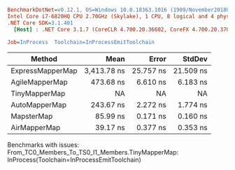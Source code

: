 ``` ini

BenchmarkDotNet=v0.12.1, OS=Windows 10.0.18363.1016 (1909/November2018Update/19H2)
Intel Core i7-6820HQ CPU 2.70GHz (Skylake), 1 CPU, 8 logical and 4 physical cores
.NET Core SDK=3.1.401
  [Host] : .NET Core 3.1.7 (CoreCLR 4.700.20.36602, CoreFX 4.700.20.37001), X64 RyuJIT

Job=InProcess  Toolchain=InProcessEmitToolchain  

```
|           Method |        Mean |     Error |    StdDev |
|----------------- |------------:|----------:|----------:|
| ExpressMapperMap | 3,413.78 ns | 25.757 ns | 21.509 ns |
|   AgileMapperMap |   473.68 ns |  6.610 ns |  6.183 ns |
|    TinyMapperMap |          NA |        NA |        NA |
|    AutoMapperMap |   243.67 ns |  2.272 ns |  1.774 ns |
|       MapsterMap |    85.99 ns |  0.171 ns |  0.160 ns |
|     AirMapperMap |    39.17 ns |  0.377 ns |  0.353 ns |

Benchmarks with issues:
  From_TC0_Members_To_TS0_I1_Members.TinyMapperMap: InProcess(Toolchain=InProcessEmitToolchain)
